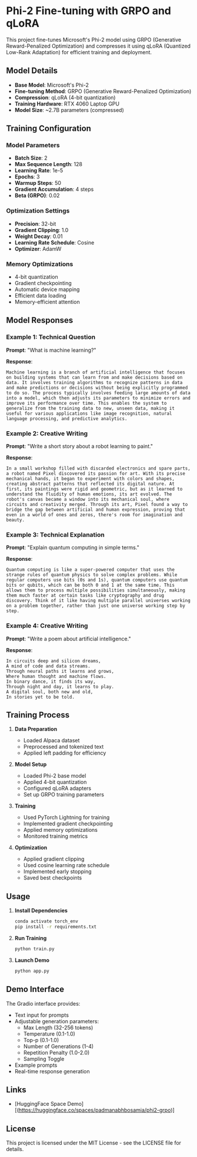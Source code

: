 # Phi-2 Fine-tuning with GRPO and qLoRA

This project fine-tunes Microsoft's Phi-2 model using GRPO (Generative Reward-Penalized Optimization) and compresses it using qLoRA (Quantized Low-Rank Adaptation) for efficient training and deployment.

## Model Details

- **Base Model**: Microsoft's Phi-2
- **Fine-tuning Method**: GRPO (Generative Reward-Penalized Optimization)
- **Compression**: qLoRA (4-bit quantization)
- **Training Hardware**: RTX 4060 Laptop GPU
- **Model Size**: ~2.7B parameters (compressed)

## Training Configuration

### Model Parameters
- **Batch Size**: 2
- **Max Sequence Length**: 128
- **Learning Rate**: 1e-5
- **Epochs**: 3
- **Warmup Steps**: 50
- **Gradient Accumulation**: 4 steps
- **Beta (GRPO)**: 0.02

### Optimization Settings
- **Precision**: 32-bit
- **Gradient Clipping**: 1.0
- **Weight Decay**: 0.01
- **Learning Rate Schedule**: Cosine
- **Optimizer**: AdamW

### Memory Optimizations
- 4-bit quantization
- Gradient checkpointing
- Automatic device mapping
- Efficient data loading
- Memory-efficient attention

## Model Responses

### Example 1: Technical Question
**Prompt**: "What is machine learning?"

**Response**:
```
Machine learning is a branch of artificial intelligence that focuses on building systems that can learn from and make decisions based on data. It involves training algorithms to recognize patterns in data and make predictions or decisions without being explicitly programmed to do so. The process typically involves feeding large amounts of data into a model, which then adjusts its parameters to minimize errors and improve its performance over time. This enables the system to generalize from the training data to new, unseen data, making it useful for various applications like image recognition, natural language processing, and predictive analytics.
```

### Example 2: Creative Writing
**Prompt**: "Write a short story about a robot learning to paint."

**Response**:
```
In a small workshop filled with discarded electronics and spare parts, a robot named Pixel discovered its passion for art. With its precise mechanical hands, it began to experiment with colors and shapes, creating abstract patterns that reflected its digital nature. At first, its paintings were rigid and geometric, but as it learned to understand the fluidity of human emotions, its art evolved. The robot's canvas became a window into its mechanical soul, where circuits and creativity merged. Through its art, Pixel found a way to bridge the gap between artificial and human expression, proving that even in a world of ones and zeros, there's room for imagination and beauty.
```

### Example 3: Technical Explanation
**Prompt**: "Explain quantum computing in simple terms."

**Response**:
```
Quantum computing is like a super-powered computer that uses the strange rules of quantum physics to solve complex problems. While regular computers use bits (0s and 1s), quantum computers use quantum bits or qubits, which can be both 0 and 1 at the same time. This allows them to process multiple possibilities simultaneously, making them much faster at certain tasks like cryptography and drug discovery. Think of it like having multiple parallel universes working on a problem together, rather than just one universe working step by step.
```

### Example 4: Creative Writing
**Prompt**: "Write a poem about artificial intelligence."

**Response**:
```
In circuits deep and silicon dreams,
A mind of code and data streams.
Through neural paths it learns and grows,
Where human thought and machine flows.
In binary dance, it finds its way,
Through night and day, it learns to play.
A digital soul, both new and old,
In stories yet to be told.
```

## Training Process

1. **Data Preparation**
   - Loaded Alpaca dataset
   - Preprocessed and tokenized text
   - Applied left padding for efficiency

2. **Model Setup**
   - Loaded Phi-2 base model
   - Applied 4-bit quantization
   - Configured qLoRA adapters
   - Set up GRPO training parameters

3. **Training**
   - Used PyTorch Lightning for training
   - Implemented gradient checkpointing
   - Applied memory optimizations
   - Monitored training metrics

4. **Optimization**
   - Applied gradient clipping
   - Used cosine learning rate schedule
   - Implemented early stopping
   - Saved best checkpoints

## Usage

1. **Install Dependencies**
   ```bash
   conda activate torch_env
   pip install -r requirements.txt
   ```

2. **Run Training**
   ```bash
   python train.py
   ```

3. **Launch Demo**
   ```bash
   python app.py
   ```

## Demo Interface

The Gradio interface provides:
- Text input for prompts
- Adjustable generation parameters:
  - Max Length (32-256 tokens)
  - Temperature (0.1-1.0)
  - Top-p (0.1-1.0)
  - Number of Generations (1-4)
  - Repetition Penalty (1.0-2.0)
  - Sampling Toggle
- Example prompts
- Real-time response generation

## Links

- [HuggingFace Space Demo][(https://huggingface.co/spaces/padmanabhbosamia/phi2-grpo)]

## License

This project is licensed under the MIT License - see the LICENSE file for details. 
